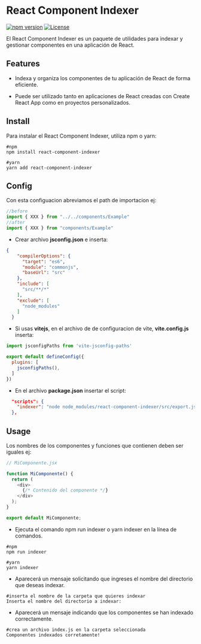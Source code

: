 # React Component Indexer

[![npm version](https://badge.fury.io/js/react-component-indexer.svg)](https://www.npmjs.com/package/react-component-indexer)
[![License](https://img.shields.io/badge/license-GNU-blue.svg)](https://github.com/ronaldjdev/react-component-indexer)



El React Component Indexer es un paquete de utilidades para indexar y gestionar componentes en una aplicación de React.

## Features

- Indexa y organiza los componentes de tu aplicación de React de forma eficiente.
<!-- Proporciona una API sencilla para buscar, filtrar y acceder a los componentes indexados.
- Soporta múltiples formas de indexar componentes, como por nombre, ruta, etiquetas, etc.-->
- Puede ser utilizado tanto en aplicaciones de React creadas con Create React App como en proyectos personalizados.

## Install

Para instalar el React Component Indexer, utiliza npm o yarn:

```shell
#npm
npm install react-component-indexer
```
```shell
#yarn
yarn add react-component-indexer
```
## Config
Con esta configuacion abreviamos el path de importacion ej:
```js
//before
import { XXX } from "../../components/Example"
//after
import { XXX } from "components/Example"
```
- Crear archivo **jsconfig.json** e inserta:
```json
{
    "compilerOptions": {
      "target": "es6",
      "module": "commonjs",
      "baseUrl": "src"
    },
    "include": [
      "src/**/*"
    ],
    "exclude": [
      "node_modules"
    ]
  }
  ``` 
- Si usas **vitejs**, en el archivo de de configuracion de vite, **vite.config.js** inserta:
```js 
import jsconfigPaths from 'vite-jsconfig-paths'

export default defineConfig({
  plugins: [
    jsconfigPaths(),
  ]
})
```
- En el archivo **package.json** insertar el script:
```json
  "scripts": {
    "indexer": "node node_modules/react-component-indexer/src/export.js"
  },
```
## Usage
Los nombres de los componentes y funciones que contienen deben ser iguales ej:
```js
// MiComponente.jsx

function MiComponente() {
  return (
    <div>
      {/* Contenido del componente */}
    </div>
  );
}

export default MiComponente;

```
- Ejecuta el comando npm run indexer o yarn indexer en la línea de comandos.
```shell
#npm
npm run indexer
```
```shell
#yarn
yarn indexer
```
- Aparecerá un mensaje solicitando que ingreses el nombre del directorio que deseas indexar.
```shell
#inserta el nombre de la carpeta que quieres indexar
Inserta el nombre del directorio a indexar:
```
- Aparecerá un mensaje indicando que los componentes se han indexado correctamente.
```shell
#crea un archivo index.js en la carpeta seleccionada
Componentes indexados corretamente!
```

